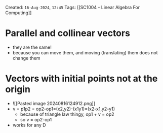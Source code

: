 Created: `16-Aug-2024`, `12:45`
Tags: [[SC1004 - Linear Algebra For Computing]]

# Parallel and collinear vectors
- they are the same!
- because you can move them, and moving (translating) them does not change them

# Vectors with initial points not at the origin
- ![[Pasted image 20240816124912.png]]
- v = p1p2 = op2-op1=(x2,y2)-(x1y1)=(x2-x1,y2-y1)
	- because of triangle law thingy, op1 + v = op2
	- so v = op2-op1
- works for any D
